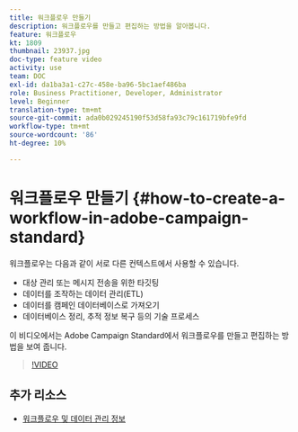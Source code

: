 ```yaml
---
title: 워크플로우 만들기
description: 워크플로우를 만들고 편집하는 방법을 알아봅니다.
feature: 워크플로우
kt: 1809
thumbnail: 23937.jpg
doc-type: feature video
activity: use
team: DOC
exl-id: da1ba3a1-c27c-458e-ba96-5bc1aef486ba
role: Business Practitioner, Developer, Administrator
level: Beginner
translation-type: tm+mt
source-git-commit: ada0b029245190f53d58fa93c79c161719bfe9fd
workflow-type: tm+mt
source-wordcount: '86'
ht-degree: 10%

---
```


# 워크플로우 만들기 {#how-to-create-a-workflow-in-adobe-campaign-standard}

워크플로우는 다음과 같이 서로 다른 컨텍스트에서 사용할 수 있습니다.

* 대상 관리 또는 메시지 전송을 위한 타깃팅
* 데이터를 조작하는 데이터 관리(ETL)
* 데이터를 캠페인 데이터베이스로 가져오기
* 데이터베이스 정리, 추적 정보 복구 등의 기술 프로세스

이 비디오에서는 Adobe Campaign Standard에서 워크플로우를 만들고 편집하는 방법을 보여 줍니다.

>[!VIDEO](https://video.tv.adobe.com/v/23937?quality=12)

## 추가 리소스

* [워크플로우 및 데이터 관리 정보](https://docs.adobe.com/content/help/en/campaign-standard/using/managing-processes-and-data/about-workflows-and-data-management/discovering-workflows.html)
